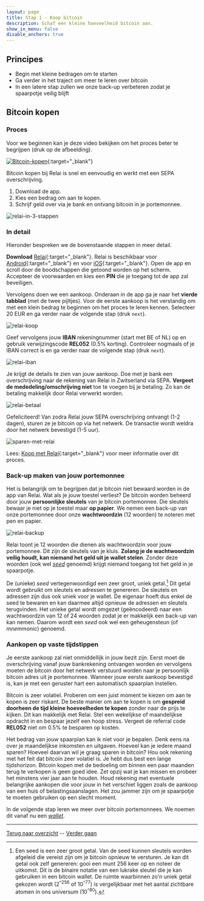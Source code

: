```yaml
---
layout: page
title: Stap 1 - Koop bitcoin
description: Schaf een kleine hoeveelheid bitcoin aan.
show_in_menu: false
disable_anchors: true
---
```


## Principes
* Begin met kleine bedragen om te starten
* Ga verder in het traject om meer te leren over bitcoin
* In een latere stap zullen we onze back-up verbeteren zodat je spaarpotje veilig blijft

## Bitcoin kopen
### Proces
Voor we beginnen kan je deze video bekijken om het proces beter te begrijpen (druk op de afbeelding).

[![Bitcoin-kopen](https://github.com/SovereignNode/Spaartechnologie/blob/master/documentation/images/relaiyoutube.png?raw=true)](http://www.youtube.com/watch?v=ZfO3Gk2Zax8 "Hoe gebruik ik Relai"){:target="_blank"}

Bitcoin kopen bij Relai is snel en eenvoudig en werkt met een SEPA overschrijving.

1. Download de app.
2. Kies een bedrag om aan te kopen.
3. Schrijf geld over via je bank en ontvang bitcoin in je portemonnee.

![relai-in-3-stappen](https://github.com/SovereignNode/Spaartechnologie/blob/master/documentation/images/relai123.png?raw=true)

### In detail
Hieronder bespreken we de bovenstaande stappen in meer detail.

**Download** [Relai](https://relai.ch/){:target="_blank"}. Relai is beschikbaar voor [Android](https://play.google.com/store/apps/details?id=com.relai){:target="_blank"} en voor [iOS](https://apps.apple.com/be/app/id151318599){:target="_blank"}. Open de app en scroll door de boodschappen die getoond worden op het scherm. Accepteer de voorwaarden en kies een **PIN** die je toegang tot de app zal beveiligen.

Vervolgens doen we een aankoop. Onderaan in de app ga je naar het **vierde tabblad** (met de twee pijltjes). Voor de eerste aankoop is het verstandig om met een klein bedrag te beginnen om het proces te leren kennen. Selecteer 20 EUR en ga verder naar de volgende stap (druk `next`).

![relai-koop](https://github.com/SovereignNode/Spaartechnologie/blob/master/documentation/images/relaikoop.png?raw=true)

Geef vervolgens jouw **IBAN** rekeningnummer (start met BE of NL) op en gebruik verwijzingscode **REL052** (0.5% korting). Controleer nogmaals of je IBAN correct is en ga verder naar de volgende stap (druk `next`).

![relai-iban](https://github.com/SovereignNode/Spaartechnologie/blob/master/documentation/images/relaiiban.png?raw=true)

Je krijgt de details te zien van jouw aankoop. Doe met je bank een overschrijving naar de rekening van Relai in Zwitserland via SEPA. **Vergeet de mededeling/omschrijving niet** toe te voegen bij je betaling. Zo kan de betaling makkelijk door Relai verwerkt worden.

![relai-betaal](https://github.com/SovereignNode/Spaartechnologie/blob/master/documentation/images/relaibetaal.png?raw=true)

Gefeliciteerd! Van zodra Relai jouw SEPA overschrijving ontvangt (1-2 dagen), sturen ze je bitcoin op via het netwerk. De transactie wordt weldra door het netwerk bevestigd (1-5 uur).

![sparen-met-relai](https://github.com/SovereignNode/Spaartechnologie/blob/master/documentation/images/relaiaankopen.png?raw=true)

Lees: [Koop met Relai](https://bewijsvanwerk.com/koop-met-relai/){:target="_blank"} voor meer informatie over dit proces.

### Back-up maken van jouw portemonnee
Het is belangrijk om te begrijpen dat je bitcoin niet bewaard worden in de app van Relai. Wat als je jouw toestel verliest? De bitcoin worden beheerd door jouw **persoonlijke sleutels** van je bitcoin portemonnee. Die sleutels bewaar je niet op je toestel maar **op papier**. We nemen een back-up van onze portemonnee door onze **wachtwoordzin** (12 woorden) te noteren met pen en papier.

![relai-backup](https://github.com/SovereignNode/Spaartechnologie/blob/master/documentation/images/relaibackup.png?raw=true)

Relai toont je 12 woorden die dienen als wachtwoordzin voor jouw portemonnee. Dit zijn de sleutels van je kluis. **Zolang je de wachtwoordzin veilig houdt, kan niemand het geld uit je wallet stelen**. Zonder deze woorden (ook wel [*seed*](definities.md#seed) genoemd) krijgt niemand toegang tot het geld in je spaarpotje.

De (unieke) *seed* vertegenwoordigd een zeer groot, uniek getal.[^1] Dit getal wordt gebruikt om sleutels en adressen te genereren. De sleutels en adressen zijn dus ook uniek voor je wallet. De eigenaar hoeft dus enkel de seed te bewaren en kan daarmee altijd opnieuw de adressen en sleutels terugvinden. Het unieke getal wordt omgezet (geëncodeerd) naar een wachtwoordzin van 12 of 24 woorden zodat je er makkelijk een back-up van kan nemen. Daarom wordt een *seed* ook wel een geheugensteun (of *mnemmonic*) genoemd.

[^1]: Een seed is een zeer groot getal. Van de seed kunnen sleutels worden afgeleid die vereist zijn om je bitcoin opnieuw te versturen. Je kan dit getal ook zelf genereren: gooi een munt 256 keer op en noteer de uitkomst. Dit is de binaire notatie van een lukrake sleutel die je kan gebruiken in een bitcoin wallet. De ruimte waarbinnen zo'n uniek getal gekozen wordt (2<sup>^256</sup> of 10<sup>^77</sup>) is vergelijkbaar met het aantal zichtbare atomen in ons universum (10<sup>^80</sup>).

### Aankopen op vaste tijdstippen
Je eerste aankoop zal niet onmiddellijk in jouw bezit zijn. Eerst moet de overschrijving vanaf jouw bankrekening ontvangen worden en vervolgens moeten de bitcoin door het netwerk verstuurd worden naar je persoonlijk bitcoin adres uit je portemonnee. Wanneer jouw eerste aankoop bevestigd is, kan je met een geruster hart een automatisch spaarplan instellen.

Bitcoin is zeer volatiel. Proberen om een juist moment te kiezen om aan te kopen is zeer riskant. De beste manier om aan te kopen is om **gespreid doorheen de tijd kleine hoeveelheden te kopen** zonder naar de prijs te kijken. Dit kan makkelijk met Relai. Stel een wekelijkse of maandelijkse opdracht in en bespaar jezelf een hoop stress. Vergeet de referral code **REL052** niet om 0.5% te besparen op kosten.

Het bedrag van jouw spaarplan kan ik niet voor je bepalen. Denk eens na over je maandelijkse inkomsten en uitgaven. Hoeveel kan je iedere maand sparen? Hoeveel daarvan wil je graag sparen in bitcoin? Hou ook rekening met het feit dat bitcoin zeer volatiel is. Je hebt dus best een lange tijdshorizon. Bitcoin kopen met de bedoeling om binnen een paar maanden terug te verkopen is geen goed idee. Zet opzij wat je kan missen en probeer het minstens vier jaar aan te houden. Houd rekening met eventuele belangrijke aankopen die voor jouw in het verschiet liggen zoals de aankoop van een huis of belastingsaanslagen. Het zou jammer zijn om je spaarpotje te moeten gebruiken op een slecht moment.

In de volgende stap leren we meer over bitcoin portemonnees. We noemen dit vanaf nu een [*wallet*](definities.md#wallet).

------

[Terug naar overzicht](overzicht.md) --
[Verder gaan](stap2.md)
